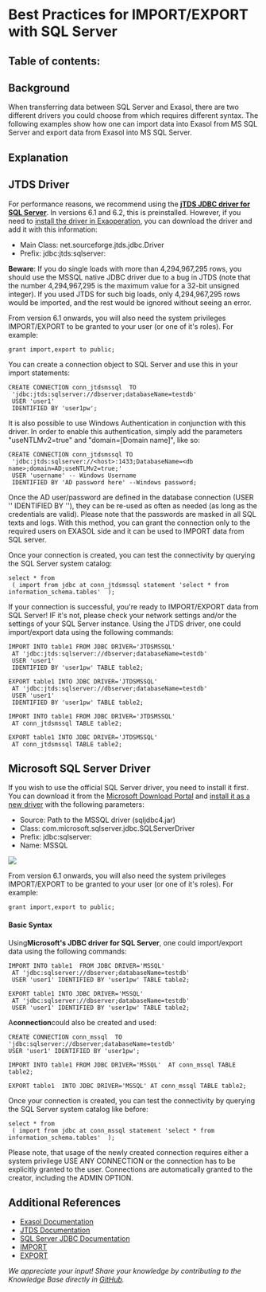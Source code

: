 # Best Practices for IMPORT/EXPORT with SQL Server 
## Table of contents:

## Background

When transferring data between SQL Server and Exasol, there are two different drivers you could choose from which requires different syntax. The following examples show how one can import data into Exasol from MS SQL Server and export data from Exasol into MS SQL Server.

## Explanation

## JTDS Driver

For performance reasons, we recommend using the [**jTDS JDBC driver for SQL Server**](https://sourceforge.net/projects/jtds/). In versions 6.1 and 6.2, this is preinstalled. However, if you need to [install the driver in Exaoperation](https://docs.exasol.com/loading_data/connect_databases/import_data_using_jdbc.htm), you can download the driver and add it with this information:

* Main Class: net.sourceforge.jtds.jdbc.Driver
* Prefix: jdbc:jtds:sqlserver:

**Beware**: If you do single loads with more than 4,294,967,295 rows, you should use the MSSQL native JDBC driver due to a bug in JTDS (note that the number 4,294,967,295 is the maximum value for a 32-bit unsigned integer). If you used JTDS for such big loads, only 4,294,967,295 rows would be imported, and the rest would be ignored without seeing an error.

From version 6.1 onwards, you will also need the system privileges IMPORT/EXPORT to be granted to your user (or one of it's roles). For example:


```markup
grant import,export to public;
```
You can create a connection object to SQL Server and use this in your import statements:


```markup
CREATE CONNECTION conn_jtdsmssql  TO 
 'jdbc:jtds:sqlserver://dbserver;databaseName=testdb'  
 USER 'user1' 
 IDENTIFIED BY 'user1pw';
```
It is also possible to use Windows Authentication in conjunction with this driver. In order to enable this authentication, simply add the parameters "useNTLMv2=true" and "domain=[Domain name]", like so:


```"code-sql"
CREATE CONNECTION conn_jtdsmssql TO 
 'jdbc:jtds:sqlserver://<host>:1433;DatabaseName=<db name>;domain=AD;useNTLMv2=true;' 
 USER 'username' -- Windows Username 
 IDENTIFIED BY 'AD password here' --Windows password; 
```
Once the AD user/password are defined in the database connection (USER '' IDENTIFIED BY ''), they can be re-used as often as needed (as long as the credentials are valid). Please note that the passwords are masked in all SQL texts and logs. With this method, you can grant the connection only to the required users on EXASOL side and it can be used to IMPORT data from SQL server. 

Once your connection is created, you can test the connectivity by querying the SQL Server system catalog:


```markup
select * from  
 ( import from jdbc at conn_jtdsmssql statement 'select * from information_schema.tables'  );
```
If your connection is successful, you're ready to IMPORT/EXPORT data from SQL Server! IF it's not, please check your network settings and/or the settings of your SQL Server instance. Using the JTDS driver, one could import/export data using the following commands:


```"code-sql"
IMPORT INTO table1 FROM JDBC DRIVER='JTDSMSSQL'  
 AT 'jdbc:jtds:sqlserver://dbserver;databaseName=testdb'  
 USER 'user1' 
 IDENTIFIED BY 'user1pw' TABLE table2;  
 
EXPORT table1 INTO JDBC DRIVER='JTDSMSSQL' 
 AT 'jdbc:jtds:sqlserver://dbserver;databaseName=testdb'  
 USER 'user1' 
 IDENTIFIED BY 'user1pw' TABLE table2;  
  
IMPORT INTO table1 FROM JDBC DRIVER='JTDSMSSQL'  
 AT conn_jtdsmssql TABLE table2;  
  
EXPORT table1 INTO JDBC DRIVER='JTDSMSSQL'  
 AT conn_jtdsmssql TABLE table2;
```
## Microsoft SQL Server Driver

If you wish to use the official SQL Server driver, you need to install it first. You can download it from the [Microsoft Download Portal](https://docs.microsoft.com/en-us/sql/connect/jdbc/microsoft-jdbc-driver-for-sql-server) and [install it as a new driver](https://docs.exasol.com/loading_data/connect_databases/import_data_using_jdbc.htm) with the following parameters:

* Source: Path to the MSSQL driver (sqljdbc4.jar)
* Class: com.microsoft.sqlserver.jdbc.SQLServerDriver
* Prefix: jdbc:sqlserver:
* Name: MSSQL

![](images/image.png)

From version 6.1 onwards, you will also need the system privileges IMPORT/EXPORT to be granted to your user (or one of it's roles). For example:


```markup
grant import,export to public;
```
#### Basic Syntax

Using**Microsoft's JDBC driver for SQL Server**, one could import/export data using the following commands:


```"code-sql"
IMPORT INTO table1  FROM JDBC DRIVER='MSSQL'  
 AT 'jdbc:sqlserver://dbserver;databaseName=testdb'  
 USER 'user1' IDENTIFIED BY 'user1pw' TABLE table2;  
 
EXPORT table1 INTO JDBC DRIVER='MSSQL'  
 AT 'jdbc:sqlserver://dbserver;databaseName=testdb'  
 USER 'user1' IDENTIFIED BY 'user1pw' TABLE table2; 
```
A**connection**could also be created and used:


```"code-sql"
CREATE CONNECTION conn_mssql  TO 
'jdbc:sqlserver://dbserver;databaseName=testdb'  
USER 'user1' IDENTIFIED BY 'user1pw';  

IMPORT INTO table1 FROM JDBC DRIVER='MSSQL'  AT conn_mssql TABLE table2; 

EXPORT table1  INTO JDBC DRIVER='MSSQL' AT conn_mssql TABLE table2;
```
Once your connection is created, you can test the connectivity by querying the SQL Server system catalog like before:


```markup
select * from  
 ( import from jdbc at conn_mssql statement 'select * from information_schema.tables'  );
```
Please note, that usage of the newly created connection requires either a system privilege USE ANY CONNECTION or the connection has to be explicitly granted to the user. Connections are automatically granted to the creator, including the ADMIN OPTION.

## Additional References

* [Exasol Documentation](https://docs.exasol.com/loading_data/connect_databases/sql_server.htm)
* [JTDS Documentation](http://jtds.sourceforge.net/faq.html)
* [SQL Server JDBC Documentation](https://docs.microsoft.com/en-us/sql/connect/jdbc/microsoft-jdbc-driver-for-sql-server?view=sql-server-ver15)
* [IMPORT](https://docs.exasol.com/sql/import.htm)
* [EXPORT](https://docs.exasol.com/sql/export.htm)

*We appreciate your input! Share your knowledge by contributing to the Knowledge Base directly in [GitHub](https://github.com/exasol/public-knowledgebase).* 
